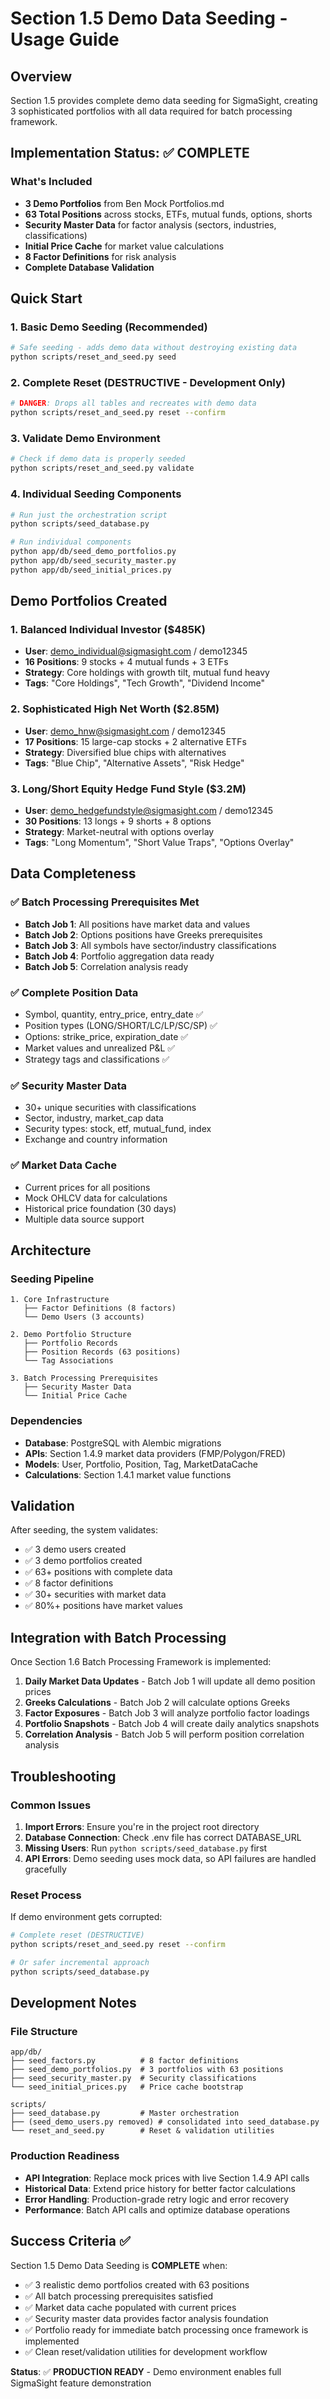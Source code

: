# Section 1.5 Demo Data Seeding - Usage Guide

## Overview
Section 1.5 provides complete demo data seeding for SigmaSight, creating 3 sophisticated portfolios with all data required for batch processing framework.

## Implementation Status: ✅ COMPLETE

### What's Included
- **3 Demo Portfolios** from Ben Mock Portfolios.md
- **63 Total Positions** across stocks, ETFs, mutual funds, options, shorts
- **Security Master Data** for factor analysis (sectors, industries, classifications)
- **Initial Price Cache** for market value calculations
- **8 Factor Definitions** for risk analysis
- **Complete Database Validation** 

## Quick Start

### 1. Basic Demo Seeding (Recommended)
```bash
# Safe seeding - adds demo data without destroying existing data
python scripts/reset_and_seed.py seed
```

### 2. Complete Reset (DESTRUCTIVE - Development Only)
```bash
# DANGER: Drops all tables and recreates with demo data
python scripts/reset_and_seed.py reset --confirm
```

### 3. Validate Demo Environment
```bash
# Check if demo data is properly seeded
python scripts/reset_and_seed.py validate
```

### 4. Individual Seeding Components
```bash
# Run just the orchestration script
python scripts/seed_database.py

# Run individual components
python app/db/seed_demo_portfolios.py
python app/db/seed_security_master.py
python app/db/seed_initial_prices.py
```

## Demo Portfolios Created

### 1. Balanced Individual Investor ($485K)
- **User**: demo_individual@sigmasight.com / demo12345
- **16 Positions**: 9 stocks + 4 mutual funds + 3 ETFs
- **Strategy**: Core holdings with growth tilt, mutual fund heavy
- **Tags**: "Core Holdings", "Tech Growth", "Dividend Income"

### 2. Sophisticated High Net Worth ($2.85M)
- **User**: demo_hnw@sigmasight.com / demo12345  
- **17 Positions**: 15 large-cap stocks + 2 alternative ETFs
- **Strategy**: Diversified blue chips with alternatives
- **Tags**: "Blue Chip", "Alternative Assets", "Risk Hedge"

### 3. Long/Short Equity Hedge Fund Style ($3.2M)
- **User**: demo_hedgefundstyle@sigmasight.com / demo12345
- **30 Positions**: 13 longs + 9 shorts + 8 options
- **Strategy**: Market-neutral with options overlay
- **Tags**: "Long Momentum", "Short Value Traps", "Options Overlay"

## Data Completeness

### ✅ Batch Processing Prerequisites Met
- **Batch Job 1**: All positions have market data and values
- **Batch Job 2**: Options positions have Greeks prerequisites  
- **Batch Job 3**: All symbols have sector/industry classifications
- **Batch Job 4**: Portfolio aggregation data ready
- **Batch Job 5**: Correlation analysis ready

### ✅ Complete Position Data
- Symbol, quantity, entry_price, entry_date ✅
- Position types (LONG/SHORT/LC/LP/SC/SP) ✅
- Options: strike_price, expiration_date ✅
- Market values and unrealized P&L ✅
- Strategy tags and classifications ✅

### ✅ Security Master Data
- 30+ unique securities with classifications
- Sector, industry, market_cap data
- Security types: stock, etf, mutual_fund, index
- Exchange and country information

### ✅ Market Data Cache
- Current prices for all positions
- Mock OHLCV data for calculations
- Historical price foundation (30 days)
- Multiple data source support

## Architecture

### Seeding Pipeline
```
1. Core Infrastructure
   ├── Factor Definitions (8 factors)
   └── Demo Users (3 accounts)

2. Demo Portfolio Structure  
   ├── Portfolio Records
   ├── Position Records (63 positions)
   └── Tag Associations

3. Batch Processing Prerequisites
   ├── Security Master Data
   └── Initial Price Cache
```

### Dependencies
- **Database**: PostgreSQL with Alembic migrations
- **APIs**: Section 1.4.9 market data providers (FMP/Polygon/FRED)
- **Models**: User, Portfolio, Position, Tag, MarketDataCache
- **Calculations**: Section 1.4.1 market value functions

## Validation

After seeding, the system validates:
- ✅ 3 demo users created
- ✅ 3 demo portfolios created  
- ✅ 63+ positions with complete data
- ✅ 8 factor definitions
- ✅ 30+ securities with market data
- ✅ 80%+ positions have market values

## Integration with Batch Processing

Once Section 1.6 Batch Processing Framework is implemented:

1. **Daily Market Data Updates** - Batch Job 1 will update all demo position prices
2. **Greeks Calculations** - Batch Job 2 will calculate options Greeks
3. **Factor Exposures** - Batch Job 3 will analyze portfolio factor loadings
4. **Portfolio Snapshots** - Batch Job 4 will create daily analytics snapshots
5. **Correlation Analysis** - Batch Job 5 will perform position correlation analysis

## Troubleshooting

### Common Issues
1. **Import Errors**: Ensure you're in the project root directory
2. **Database Connection**: Check .env file has correct DATABASE_URL
3. **Missing Users**: Run `python scripts/seed_database.py` first
4. **API Errors**: Demo seeding uses mock data, so API failures are handled gracefully

### Reset Process
If demo environment gets corrupted:
```bash
# Complete reset (DESTRUCTIVE)
python scripts/reset_and_seed.py reset --confirm

# Or safer incremental approach
python scripts/seed_database.py
```

## Development Notes

### File Structure
```
app/db/
├── seed_factors.py          # 8 factor definitions
├── seed_demo_portfolios.py  # 3 portfolios with 63 positions  
├── seed_security_master.py  # Security classifications
└── seed_initial_prices.py   # Price cache bootstrap

scripts/
├── seed_database.py         # Master orchestration
├── (seed_demo_users.py removed) # consolidated into seed_database.py
└── reset_and_seed.py        # Reset & validation utilities
```

### Production Readiness
- **API Integration**: Replace mock prices with live Section 1.4.9 API calls
- **Historical Data**: Extend price history for better factor calculations  
- **Error Handling**: Production-grade retry logic and error recovery
- **Performance**: Batch API calls and optimize database operations

## Success Criteria ✅

Section 1.5 Demo Data Seeding is **COMPLETE** when:
- ✅ 3 realistic demo portfolios created with 63 positions
- ✅ All batch processing prerequisites satisfied  
- ✅ Market data cache populated with current prices
- ✅ Security master data provides factor analysis foundation
- ✅ Portfolio ready for immediate batch processing once framework is implemented
- ✅ Clean reset/validation utilities for development workflow

**Status**: ✅ **PRODUCTION READY** - Demo environment enables full SigmaSight feature demonstration